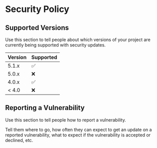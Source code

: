 # Security Policy

## Supported Versions

Use this section to tell people about which versions of your project are
currently being supported with security updates.

| Version  | Supported          |
|----------|--------------------|
| 5.1.x    | :white_check_mark: |
| 5.0.x    | :x:                |
| 4.0.x    | :white_check_mark: |
| < 4.0    | :x:                |

## Reporting a Vulnerability

Use this section to tell people how to report a vulnerability.

Tell them where to go, how often they can expect to get an update on a
reported vulnerability, what to expect if the vulnerability is accepted or
declined, etc.
